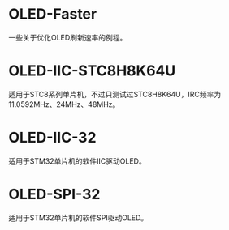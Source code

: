 # OLED-Faster #

一些关于优化OLED刷新速率的例程。

# OLED-IIC-STC8H8K64U #

适用于STC8系列单片机，不过只测试过STC8H8K64U，IRC频率为11.0592MHz、24MHz、48MHz。

# OLED-IIC-32 #

适用于STM32单片机的软件IIC驱动OLED。

# OLED-SPI-32 #

适用于STM32单片机的软件SPI驱动OLED。